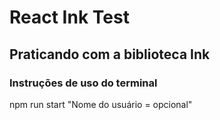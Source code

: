 # React Ink Test

## Praticando com a biblioteca Ink

### Instruções de uso do terminal

npm run start "Nome do usuário = opcional"
